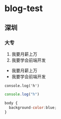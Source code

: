 # blog-test
## 深圳
### 大专

1. 我要月薪上万
2. 我要学会前端开发

* 我要月薪上万
* 我要学会前端开发

`console.log('h')`

```javascript
console.log("h")

body {
  background-color:blue;
}
```
